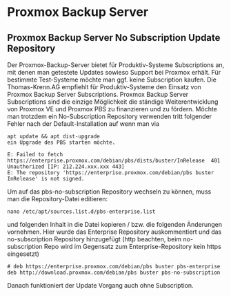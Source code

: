 # Proxmox Backup Server

## Proxmox Backup Server No Subscription Update Repository

Der Proxmox-Backup-Server bietet für Produktiv-Systeme Subscriptions an, mit denen man getestete Updates sowieso Support bei Proxmox erhält. Für bestimmte Test-Systeme möchte man ggf. keine Subscription kaufen. Die Thomas-Krenn.AG empfiehlt für Produktiv-Systeme den Einsatz von Proxmox Backup Server Subscriptions. Proxmox Backup Server Subscriptions sind die einzige Möglichkeit die ständige Weiterentwicklung von Proxmox VE und Proxmox PBS zu finanzieren und zu fördern. Möchte man trotzdem ein No-Subscription Repository verwenden tritt folgender Fehler nach der Default-Installation auf wenn man via
```
apt update && apt dist-upgrade
ein Upgrade des PBS starten möchte.

E: Failed to fetch https://enterprise.proxmox.com/debian/pbs/dists/buster/InRelease  401  Unauthorized [IP: 212.224.xxx.xxx 443]
E: The repository 'https://enterprise.proxmox.com/debian/pbs buster InRelease' is not signed.
```
Um auf das pbs-no-subscription Repository wechseln zu können, muss man die Repository-Datei editieren:

```
nano /etc/apt/sources.list.d/pbs-enterprise.list
```
und folgenden Inhalt in die Datei kopieren / bzw. die folgenden Änderungen vornehmen. Hier wurde das Enterprise Repository auskommentiert und das no-subscription Repository hinzugefügt (http beachten, beim no-subscription Repo wird im Gegensatz zum Enterprise-Repository kein https eingesetzt)
```
# deb https://enterprise.proxmox.com/debian/pbs buster pbs-enterprise
deb http://download.proxmox.com/debian/pbs buster pbs-no-subscription
```
Danach funktioniert der Update Vorgang auch ohne Subscription.
